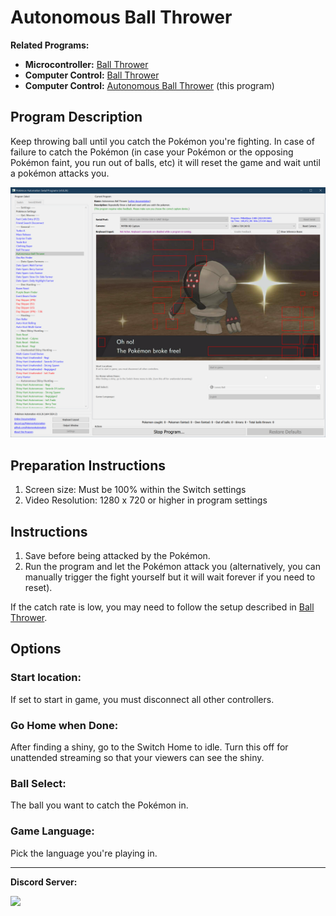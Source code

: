 # Autonomous Ball Thrower

**Related Programs:**
- **Microcontroller:** [Ball Thrower](https://github.com/PokemonAutomation/Microcontroller/blob/master/Wiki/Programs/PokemonSwSh/BallThrower.md)
- **Computer Control:** [Ball Thrower](https://github.com/PokemonAutomation/ComputerControl/blob/master/Wiki/Programs/PokemonSwSh/BallThrower.md)
- **Computer Control:** [Autonomous Ball Thrower](https://github.com/PokemonAutomation/ComputerControl/blob/master/Wiki/Programs/PokemonSwSh/AutonomousBallThrower.md) (this program)


## Program Description

Keep throwing ball until you catch the Pokémon you're fighting. In case of failure to catch the Pokémon (in case your Pokémon or the opposing Pokémon faint, you run out of balls, etc) it will reset the game and wait until a pokémon attacks you.

<img src="images/AutonomousBallThrower-0.png">

## Preparation Instructions

1. Screen size: Must be 100% within the Switch settings
2. Video Resolution: 1280 x 720 or higher in program settings

## Instructions

1. Save before being attacked by the Pokémon.
2. Run the program and let the Pokémon attack you (alternatively, you can manually trigger the fight yourself but it will wait forever if you need to reset).

If the catch rate is low, you may need to follow the setup described in [Ball Thrower](BallThrower.md).

## Options

### Start location:

If set to start in game, you must disconnect all other controllers.

### Go Home when Done:

After finding a shiny, go to the Switch Home to idle. Turn this off for unattended streaming so that your viewers can see the shiny.

### Ball Select:

The ball you want to catch the Pokémon in.

### Game Language:

Pick the language you're playing in.


<hr>

**Discord Server:** 

[<img src="https://canary.discordapp.com/api/guilds/695809740428673034/widget.png?style=banner2">](https://discord.gg/cQ4gWxN)


